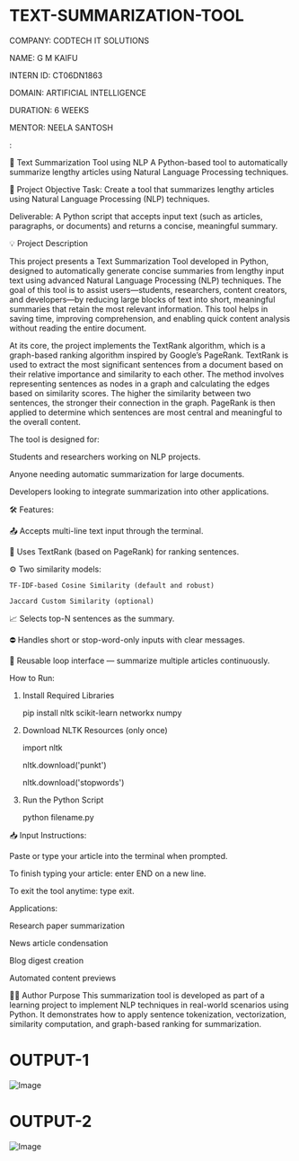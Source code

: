 # TEXT-SUMMARIZATION-TOOL

COMPANY: CODTECH IT SOLUTIONS

NAME: G M KAIFU

INTERN ID: CT06DN1863

DOMAIN: ARTIFICIAL INTELLIGENCE

DURATION: 6 WEEKS

MENTOR: NEELA SANTOSH

:

📝 Text Summarization Tool using NLP
A Python-based tool to automatically summarize lengthy articles using Natural Language Processing techniques.

📌 Project Objective
Task:
Create a tool that summarizes lengthy articles using Natural Language Processing (NLP) techniques.

Deliverable:
A Python script that accepts input text (such as articles, paragraphs, or documents) and returns a concise, meaningful summary.

💡 Project Description

This project presents a Text Summarization Tool developed in Python, designed to automatically generate concise summaries from lengthy input text using advanced Natural Language Processing (NLP) techniques. The goal of this tool is to assist users—students, researchers, content creators, and developers—by reducing large blocks of text into short, meaningful summaries that retain the most relevant information. This tool helps in saving time, improving comprehension, and enabling quick content analysis without reading the entire document.

At its core, the project implements the TextRank algorithm, which is a graph-based ranking algorithm inspired by Google’s PageRank. TextRank is used to extract the most significant sentences from a document based on their relative importance and similarity to each other. The method involves representing sentences as nodes in a graph and calculating the edges based on similarity scores. The higher the similarity between two sentences, the stronger their connection in the graph. PageRank is then applied to determine which sentences are most central and meaningful to the overall content.

The tool is designed for:

Students and researchers working on NLP projects.

Anyone needing automatic summarization for large documents.

Developers looking to integrate summarization into other applications.

🛠 Features:

📤 Accepts multi-line text input through the terminal.

🧠 Uses TextRank (based on PageRank) for ranking sentences.

⚙️ Two similarity models:

    TF-IDF-based Cosine Similarity (default and robust)

    Jaccard Custom Similarity (optional)
    
📈 Selects top-N sentences as the summary.

⛔ Handles short or stop-word-only inputs with clear messages.

🔁 Reusable loop interface — summarize multiple articles continuously.


 How to Run:
 
1. Install Required Libraries
   
     pip install nltk scikit-learn networkx numpy
   
3. Download NLTK Resources (only once)

     import nltk
   
     nltk.download('punkt')

     nltk.download('stopwords')


5. Run the Python Script

     python filename.py
   

📥 Input Instructions:

Paste or type your article into the terminal when prompted.

To finish typing your article: enter END on a new line.

To exit the tool anytime: type exit.


 Applications:
 
Research paper summarization

News article condensation

Blog digest creation

Automated content previews


👨‍💻 Author Purpose
This summarization tool is developed as part of a learning project to implement NLP techniques in real-world scenarios using Python. It demonstrates how to apply sentence tokenization, vectorization, similarity computation, and graph-based ranking for summarization.


# OUTPUT-1

![Image](https://github.com/user-attachments/assets/6f877123-19ab-4313-ad9e-cf9df0becc3f)

# OUTPUT-2
![Image](https://github.com/user-attachments/assets/c0743e29-dbf4-4d79-992f-bc73574d68f2)

